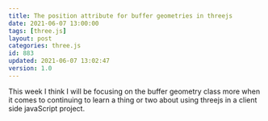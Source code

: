 ```yaml
---
title: The position attribute for buffer geometries in threejs
date: 2021-06-07 13:00:00
tags: [three.js]
layout: post
categories: three.js
id: 883
updated: 2021-06-07 13:02:47
version: 1.0
---
```


This week I think I will be focusing on the buffer geometry class more when it comes to continuing to learn a thing or two about using threejs in a client side javaScript project.

<!-- more -->
